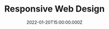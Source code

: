 ---
title: Responsive Web Design
description: Description here
date: 2022-01-20T15:00:00.000Z
released: true
---